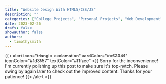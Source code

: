 ```yaml
---
title: "Website Design With HTML5/CSS/JS"
description: ""
categories: ["College Projects", "Personal Projects", "Web Development"]
date: 2023-02-26
draft: false
showauthor: false
authors:
  - timothysmith
---
```

{{< alert icon="triangle-exclamation" cardColor="#e63946" iconColor="#1d3557" textColor="#f1faee" >}}
Sorry for the inconvenience! I'm currently polishing up this post to make sure it's top-notch. Please swing by again later to check out the improved content. Thanks for your patience!
{{< /alert >}}